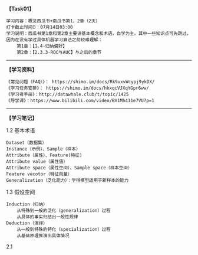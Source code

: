 **【Task01】**

    学习内容：概览西瓜书+南瓜书第1、2章（2天）  
    打卡截止时间⏰：07月14日03:00  
    学习说明：西瓜书第1章和第2章主要讲基本概念和术语，自学为主。其中一些知识点可先跳过，因为在没有学过具体机器学习算法之前较难理解：  
        第1章：【1.4-归纳偏好】  
        第2章：【2.3.3-ROC与AUC】与之后的章节  

-------

**【学习资料】**

    《常见问题（FAQ）》： https://shimo.im/docs/Rk9vxvWcypj9ykDX/  
    《学习任务安排》： https://shimo.im/docs/hhxqcVJXqYGpr6ww/  
    《学习者手册》：http://datawhale.club/t/topic/1425  
    《导学课》：https://www.bilibili.com/video/BV1Mh411e7VU?p=1

-------

**【学习笔记】**  

1.2 基本术语

    Dataset（数据集）  
    Instance（示例）、Sample（样本）  
    Attribute（属性）、Feature(特征)  
    Attribute value（属性值）  
    Attribute space（属性空间）、Sample space（样本空间）  
    Feature vecotor（特征向量）  
    Generalization（泛化能力）：学得模型适用于新样本的能力

1.3 假设空间

    Induction（归纳）
        从特殊到一般的泛化（generalization）过程
        从具体的事实归结出一般性规律
    Deduction（演绎）
        从一般到特殊的特化（specialization）过程
        从基础原理推演出具体情况

2.1 
